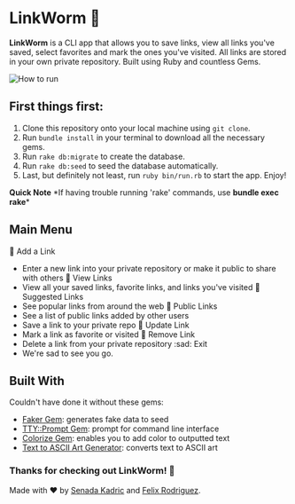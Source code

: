 # LinkWorm :bug:

**LinkWorm** is a CLI app that allows you to save links, view all links you've saved, select favorites and mark the ones you've visited. All links are stored in your own private repository. Built using Ruby and countless Gems.

![How to run](https://i.imgur.com/7FVvIvx.png)

## First things first:

1. Clone this repository onto your local machine using `git clone`.
2. Run `bundle install` in your terminal to download all the necessary gems.
3. Run `rake db:migrate` to create the database.
4. Run `rake db:seed` to seed the database automatically.
5. Last, but definitely not least, run `ruby bin/run.rb` to start the app. Enjoy!

**Quick Note** \*If having trouble running 'rake' commands, use **bundle exec rake**\*

## Main Menu

:bug: Add a Link
  - Enter a new link into your private repository or make it public to share with others
:bug: View Links
  - View all your saved links, favorite links, and links you've visited
:bug: Suggested Links
  - See popular links from around the web
:bug: Public Links
  - See a list of public links added by other users
  - Save a link to your private repo
:bug: Update Link
  - Mark a link as favorite or visited
:bug: Remove Link
  - Delete a link from your private repository
:sad: Exit
  - We're sad to see you go.

## Built With

Couldn't have done it without these gems:

- [Faker Gem](https://github.com/faker-ruby/faker): generates fake data to seed
- [TTY::Prompt Gem](https://github.com/piotrmurach/tty-prompt): prompt for command line interface
- [Colorize Gem](https://github.com/fazibear/colorize): enables you to add color to outputted text
- [Text to ASCII Art Generator](http://patorjk.com/software/taag/#p=display&f=Graffiti&t=Type%20Something%20): converts text to ASCII art

### Thanks for checking out LinkWorm! :bug:

Made with :heart: by [Senada Kadric](https://github.com/senadakadric) and [Felix Rodriguez](https://github.com/frod25).

